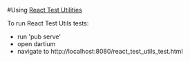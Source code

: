 #Using [React Test Utilities](http://facebook.github.io/react/docs/test-utils.html)

To run React Test Utils tests:
- run 'pub serve'
- open dartium
- navigate to http://localhost:8080/react_test_utils_test.html